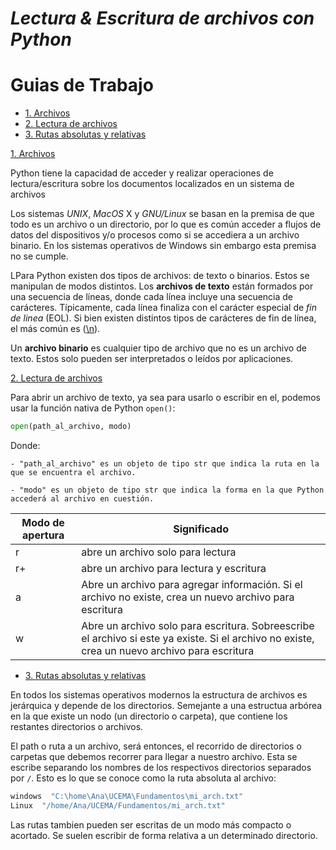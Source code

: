 # *Lectura & Escritura de archivos con Python*

# Guias de Trabajo
* [1. Archivos](#1-archs)
* [2. Lectura de archivos](#2-open)
* [3. Rutas absolutas y relativas](#3-paths)

[1. Archivos](#1-archs)


Python tiene la capacidad de acceder y realizar operaciones de lectura/escritura sobre los documentos localizados en un sistema de archivos

Los sistemas _UNIX_, _MacOS_ X y _GNU/Linux_ se basan en la premisa de que todo es un archivo o un directorio, por lo que es común acceder a flujos de datos del dispositivos y/o procesos como si se accediera a un archivo binario. En los sistemas operativos de Windows sin embargo esta premisa no se cumple.

LPara Python existen dos tipos de archivos: de texto o binarios. Estos se manipulan de modos distintos. Los **archivos de texto** están formados por una secuencia de líneas, donde cada línea incluye una secuencia de carácteres. Típicamente, cada línea finaliza con el carácter especial de _fin de linea_ (EOL). Si bien existen distintos tipos de carácteres de fin de línea, el más común es ([\n](https://github.com/AJVelezRueda/UCEMA_Fundamentos_de_informatica/blob/master/Python_intro/Expresiones_regulares.md)).

Un **archivo binario** es cualquier tipo de archivo que no es un archivo de texto. Estos solo pueden ser interpretados o leídos por aplicaciones.


[2. Lectura de archivos](#2-open)

Para abrir un archivo de texto, ya sea para usarlo o escribir en el, podemos usar la función nativa de Python `open()`:

```python
open(path_al_archivo, modo) 
```

Donde:

    - "path_al_archivo" es un objeto de tipo str que indica la ruta en la que se encuentra el archivo. 
    
    - "modo" es un objeto de tipo str que indica la forma en la que Python accederá al archivo en cuestión.



| Modo de apertura| Significado | 
|-------------	|----------	|
|  r	| abre un archivo solo para lectura|
|  r+	| abre un archivo para lectura y escritura|
|  a	| Abre un archivo para agregar información. Si el archivo no existe, crea un nuevo archivo para escritura|	
|  w	| Abre un archivo solo para escritura. Sobreescribe el archivo si este ya existe. Si el archivo no existe, crea un nuevo archivo para escritura|	

* [3. Rutas absolutas y relativas](#3-paths)


En todos los sistemas operativos modernos la estructura de archivos es jerárquica y depende de los directorios. Semejante a una estructua arbórea en la que existe un nodo (un directorio o carpeta), que contiene los restantes directorios o archivos.

El path o ruta a un archivo, será entonces, el recorrido de directorios o carpetas que debemos recorrer para llegar a nuestro archivo. Esta se escribe separando los nombres de los respectivos directorios separados por `/`. Esto es lo que se conoce como la ruta absoluta al archivo:


```bash
windows  "C:\home\Ana\UCEMA\Fundamentos\mi_arch.txt"
Linux  "/home/Ana/UCEMA/Fundamentos/mi_arch.txt"
```

Las rutas tambien pueden ser escritas de un modo más compacto o acortado. Se suelen escribir de forma relativa a un determinado directorio.